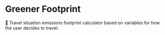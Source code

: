 # Greener Footprint

🍃 Travel situation emissions footprint calculator based on variables for how the user decides to travel.
